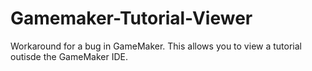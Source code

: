 Gamemaker-Tutorial-Viewer
=========================

Workaround for a bug in GameMaker.  This allows you to view a tutorial outisde the GameMaker IDE.
